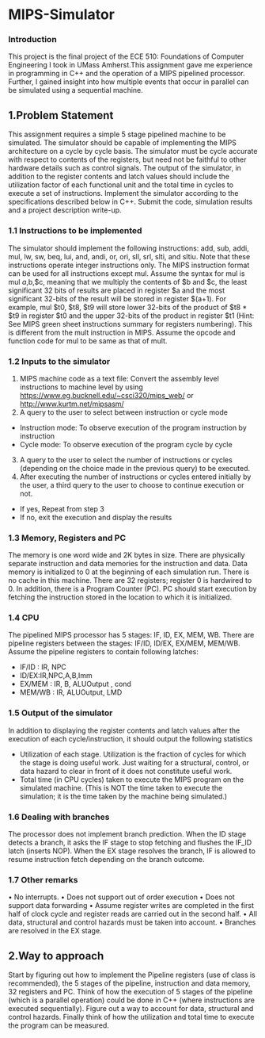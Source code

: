 # MIPS-Simulator
### Introduction
  This project is the final project of the ECE 510: Foundations of Computer Engineering I took in UMass Amherst.This assignment gave me experience in programming in C++ and the operation of a MIPS pipelined processor. Further, I gained insight into how multiple events that occur in parallel can be simulated using a sequential machine.

## 1.Problem Statement
  This assignment requires a simple 5 stage pipelined machine to be simulated. The simulator should be capable of implementing the MIPS architecture on a cycle by cycle basis. The simulator must be cycle accurate with respect to contents of the registers, but need not be faithful to other hardware details such as control signals. The output of the simulator, in addition to the register contents and latch values should include the utilization factor of each functional unit and the total time in cycles to execute a set of instructions. Implement the simulator according to the specifications described below in C++. Submit the code, simulation results and a project description write-up.
### 1.1 Instructions to be implemented
  The simulator should implement the following instructions: add, sub, addi, mul, lw, sw, beq, lui, and, andi, or, ori, sll, srl, slti, and sltiu. Note that these instructions operate integer instructions only. The MIPS instruction format can be used for all instructions except mul. Assume the syntax for mul is mul $a,$b,$c, meaning that we multiply the contents of $b and $c, the least significant 32 bits of results are placed in register $a and the most significant 32-bits of the result will be stored in register $(a+1). For example, mul $t0, $t8, $t9 will store lower 32-bits of the product of $t8 * $t9 in register $t0 and the upper 32-bits of the product in register $t1 (Hint: See MIPS green sheet instructions summary for registers numbering). This is different from the mult instruction in MIPS. Assume the opcode and function code for mul to be same as that of mult.
### 1.2 Inputs to the simulator
  1) MIPS machine code as a text file: Convert the assembly level instructions to machine level by using https://www.eg.bucknell.edu/~csci320/mips_web/ or http://www.kurtm.net/mipsasm/
  2) A query to the user to select between instruction or cycle mode
  * Instruction mode: To observe execution of the program instruction by instruction
  * Cycle mode: To observe execution of the program cycle by cycle
  3) A query to the user to select the number of instructions or cycles (depending on the choice made in the previous query) to be executed.
  4) After executing the number of instructions or cycles entered initially by the user, a third query to the user to choose to continue execution or not.
  * If yes, Repeat from step 3
  * If no, exit the execution and display the results
### 1.3 Memory, Registers and PC
  The memory is one word wide and 2K bytes in size. There are physically separate instruction and data memories for the instruction and data. Data memory is initialized to 0 at the beginning of each simulation run. There is no cache in this machine.
There are 32 registers; register 0 is hardwired to 0. In addition, there is a Program Counter (PC). PC should start execution by fetching the instruction stored in the location to which it is initialized.
### 1.4 CPU
  The pipelined MIPS processor has 5 stages: IF, ID, EX, MEM, WB. There are pipeline registers between the stages: IF/ID, ID/EX, EX/MEM, MEM/WB. Assume the pipeline registers to contain following latches:
  * IF/ID : IR, NPC
  * ID/EX:IR,NPC,A,B,Imm
  * EX/MEM : IR, B, ALUOutput , cond
  * MEM/WB : IR, ALUOutput, LMD
### 1.5 Output of the simulator
  In addition to displaying the register contents and latch values after the execution of each cycle/instruction, it should output the following statistics
  * Utilization of each stage. Utilization is the fraction of cycles for which the stage is doing useful work. Just waiting for a structural, control, or data hazard to clear in front of it does not constitute useful work.
  * Total time (in CPU cycles) taken to execute the MIPS program on the simulated machine. (This is NOT the time taken to execute the simulation; it is the time taken by the machine being simulated.)
### 1.6 Dealing with branches
  The processor does not implement branch prediction. When the ID stage detects a branch, it asks the IF stage to stop fetching and flushes the IF_ID latch (inserts NOP). When the EX stage resolves the branch, IF is allowed to resume instruction fetch depending on the branch outcome.
### 1.7 Other remarks
• No interrupts.
• Does not support out of order execution
• Does not support data forwarding
• Assume register writes are completed in the first half of clock cycle and register reads
are carried out in the second half.
• All data, structural and control hazards must be taken into account.
• Branches are resolved in the EX stage.
## 2.Way to approach 
  Start by figuring out how to implement the Pipeline registers (use of class is recommended), the 5 stages of the pipeline, instruction and data memory, 32 registers and PC. Think of how the execution of 5 stages of the pipeline (which is a parallel operation) could be done in C++ (where instructions are executed sequentially). Figure out a way to account for data, structural and control hazards. Finally think of how the utilization and total time to execute the program can be measured.


  
